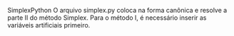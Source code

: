 SimplexPython
O arquivo simplex.py coloca na forma canônica e resolve a parte II do método Simplex. Para o método I, é necessário inserir as variáveis artificiais primeiro.

